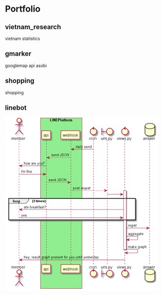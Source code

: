 # Portfolio
## vietnam_research

vietnam statistics

## gmarker

googlemap api asobi

## shopping

shopping

## linebot

![シーケンス図](https://github.com/duri0214/Portfolio/blob/master/docs/linebot/linebot.png?raw=true "シーケンス図")